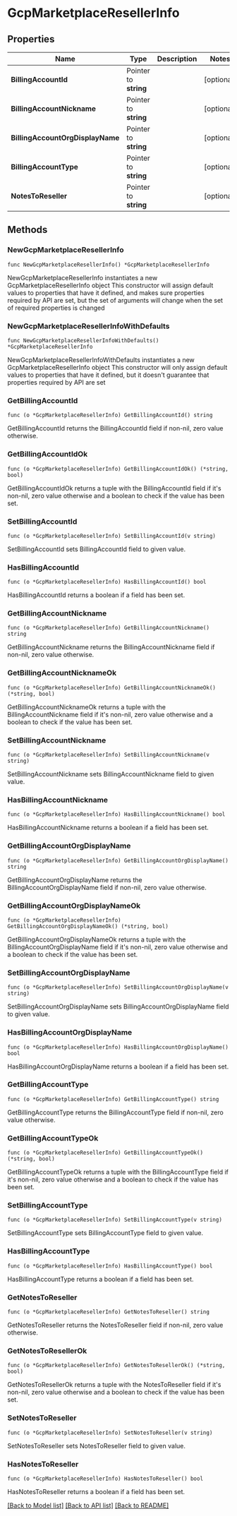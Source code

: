 # GcpMarketplaceResellerInfo

## Properties

Name | Type | Description | Notes
------------ | ------------- | ------------- | -------------
**BillingAccountId** | Pointer to **string** |  | [optional] 
**BillingAccountNickname** | Pointer to **string** |  | [optional] 
**BillingAccountOrgDisplayName** | Pointer to **string** |  | [optional] 
**BillingAccountType** | Pointer to **string** |  | [optional] 
**NotesToReseller** | Pointer to **string** |  | [optional] 

## Methods

### NewGcpMarketplaceResellerInfo

`func NewGcpMarketplaceResellerInfo() *GcpMarketplaceResellerInfo`

NewGcpMarketplaceResellerInfo instantiates a new GcpMarketplaceResellerInfo object
This constructor will assign default values to properties that have it defined,
and makes sure properties required by API are set, but the set of arguments
will change when the set of required properties is changed

### NewGcpMarketplaceResellerInfoWithDefaults

`func NewGcpMarketplaceResellerInfoWithDefaults() *GcpMarketplaceResellerInfo`

NewGcpMarketplaceResellerInfoWithDefaults instantiates a new GcpMarketplaceResellerInfo object
This constructor will only assign default values to properties that have it defined,
but it doesn't guarantee that properties required by API are set

### GetBillingAccountId

`func (o *GcpMarketplaceResellerInfo) GetBillingAccountId() string`

GetBillingAccountId returns the BillingAccountId field if non-nil, zero value otherwise.

### GetBillingAccountIdOk

`func (o *GcpMarketplaceResellerInfo) GetBillingAccountIdOk() (*string, bool)`

GetBillingAccountIdOk returns a tuple with the BillingAccountId field if it's non-nil, zero value otherwise
and a boolean to check if the value has been set.

### SetBillingAccountId

`func (o *GcpMarketplaceResellerInfo) SetBillingAccountId(v string)`

SetBillingAccountId sets BillingAccountId field to given value.

### HasBillingAccountId

`func (o *GcpMarketplaceResellerInfo) HasBillingAccountId() bool`

HasBillingAccountId returns a boolean if a field has been set.

### GetBillingAccountNickname

`func (o *GcpMarketplaceResellerInfo) GetBillingAccountNickname() string`

GetBillingAccountNickname returns the BillingAccountNickname field if non-nil, zero value otherwise.

### GetBillingAccountNicknameOk

`func (o *GcpMarketplaceResellerInfo) GetBillingAccountNicknameOk() (*string, bool)`

GetBillingAccountNicknameOk returns a tuple with the BillingAccountNickname field if it's non-nil, zero value otherwise
and a boolean to check if the value has been set.

### SetBillingAccountNickname

`func (o *GcpMarketplaceResellerInfo) SetBillingAccountNickname(v string)`

SetBillingAccountNickname sets BillingAccountNickname field to given value.

### HasBillingAccountNickname

`func (o *GcpMarketplaceResellerInfo) HasBillingAccountNickname() bool`

HasBillingAccountNickname returns a boolean if a field has been set.

### GetBillingAccountOrgDisplayName

`func (o *GcpMarketplaceResellerInfo) GetBillingAccountOrgDisplayName() string`

GetBillingAccountOrgDisplayName returns the BillingAccountOrgDisplayName field if non-nil, zero value otherwise.

### GetBillingAccountOrgDisplayNameOk

`func (o *GcpMarketplaceResellerInfo) GetBillingAccountOrgDisplayNameOk() (*string, bool)`

GetBillingAccountOrgDisplayNameOk returns a tuple with the BillingAccountOrgDisplayName field if it's non-nil, zero value otherwise
and a boolean to check if the value has been set.

### SetBillingAccountOrgDisplayName

`func (o *GcpMarketplaceResellerInfo) SetBillingAccountOrgDisplayName(v string)`

SetBillingAccountOrgDisplayName sets BillingAccountOrgDisplayName field to given value.

### HasBillingAccountOrgDisplayName

`func (o *GcpMarketplaceResellerInfo) HasBillingAccountOrgDisplayName() bool`

HasBillingAccountOrgDisplayName returns a boolean if a field has been set.

### GetBillingAccountType

`func (o *GcpMarketplaceResellerInfo) GetBillingAccountType() string`

GetBillingAccountType returns the BillingAccountType field if non-nil, zero value otherwise.

### GetBillingAccountTypeOk

`func (o *GcpMarketplaceResellerInfo) GetBillingAccountTypeOk() (*string, bool)`

GetBillingAccountTypeOk returns a tuple with the BillingAccountType field if it's non-nil, zero value otherwise
and a boolean to check if the value has been set.

### SetBillingAccountType

`func (o *GcpMarketplaceResellerInfo) SetBillingAccountType(v string)`

SetBillingAccountType sets BillingAccountType field to given value.

### HasBillingAccountType

`func (o *GcpMarketplaceResellerInfo) HasBillingAccountType() bool`

HasBillingAccountType returns a boolean if a field has been set.

### GetNotesToReseller

`func (o *GcpMarketplaceResellerInfo) GetNotesToReseller() string`

GetNotesToReseller returns the NotesToReseller field if non-nil, zero value otherwise.

### GetNotesToResellerOk

`func (o *GcpMarketplaceResellerInfo) GetNotesToResellerOk() (*string, bool)`

GetNotesToResellerOk returns a tuple with the NotesToReseller field if it's non-nil, zero value otherwise
and a boolean to check if the value has been set.

### SetNotesToReseller

`func (o *GcpMarketplaceResellerInfo) SetNotesToReseller(v string)`

SetNotesToReseller sets NotesToReseller field to given value.

### HasNotesToReseller

`func (o *GcpMarketplaceResellerInfo) HasNotesToReseller() bool`

HasNotesToReseller returns a boolean if a field has been set.


[[Back to Model list]](../README.md#documentation-for-models) [[Back to API list]](../README.md#documentation-for-api-endpoints) [[Back to README]](../README.md)


